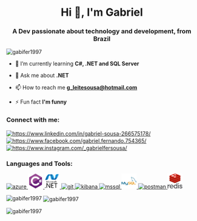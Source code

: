<h1 align="center">Hi 👋, I'm Gabriel</h1>
<h3 align="center">A Dev passionate about technology and development, from Brazil</h3>

<p align="left"> <img src="https://komarev.com/ghpvc/?username=gabifer1997&label=Profile%20views&color=0e75b6&style=flat" alt="gabifer1997" /> </p>

- 🌱 I’m currently learning **C#, .NET and SQL Server**

- 💬 Ask me about **.NET**

- 📫 How to reach me **g_leitesousa@hotmail.com**

- ⚡ Fun fact **I'm funny**

<h3 align="left">Connect with me:</h3>
<p align="left">
<a href="https://www.linkedin.com/in/gabriel-sousa-266575178/" target="blank"><img align="center" src="https://raw.githubusercontent.com/rahuldkjain/github-profile-readme-generator/master/src/images/icons/Social/linked-in-alt.svg" alt="https://www.linkedin.com/in/gabriel-sousa-266575178/" height="30" width="40" /></a>
<a href="https://www.facebook.com/gabriel.fernando.754365/" target="blank"><img align="center" src="https://raw.githubusercontent.com/rahuldkjain/github-profile-readme-generator/master/src/images/icons/Social/facebook.svg" alt="https://www.facebook.com/gabriel.fernando.754365/" height="30" width="40" /></a>
<a href="https://www.instagram.com/_gabrielfersousa/" target="blank"><img align="center" src="https://raw.githubusercontent.com/rahuldkjain/github-profile-readme-generator/master/src/images/icons/Social/instagram.svg" alt="https://www.instagram.com/_gabrielfersousa/" height="30" width="40" /></a>
</p>

<h3 align="left">Languages and Tools:</h3>
<p align="left"> <a href="https://azure.microsoft.com/en-in/" target="_blank" rel="noreferrer"> <img src="https://www.vectorlogo.zone/logos/microsoft_azure/microsoft_azure-icon.svg" alt="azure" width="40" height="40"/> </a> <a href="https://www.w3schools.com/cs/" target="_blank" rel="noreferrer"> <img src="https://raw.githubusercontent.com/devicons/devicon/master/icons/csharp/csharp-original.svg" alt="csharp" width="40" height="40"/> </a> <a href="https://dotnet.microsoft.com/" target="_blank" rel="noreferrer"> <img src="https://raw.githubusercontent.com/devicons/devicon/master/icons/dot-net/dot-net-original-wordmark.svg" alt="dotnet" width="40" height="40"/> </a> <a href="https://git-scm.com/" target="_blank" rel="noreferrer"> <img src="https://www.vectorlogo.zone/logos/git-scm/git-scm-icon.svg" alt="git" width="40" height="40"/> </a> <a href="https://www.elastic.co/kibana" target="_blank" rel="noreferrer"> <img src="https://www.vectorlogo.zone/logos/elasticco_kibana/elasticco_kibana-icon.svg" alt="kibana" width="40" height="40"/> </a> <a href="https://www.microsoft.com/en-us/sql-server" target="_blank" rel="noreferrer"> <img src="https://www.svgrepo.com/show/303229/microsoft-sql-server-logo.svg" alt="mssql" width="40" height="40"/> </a> <a href="https://www.mysql.com/" target="_blank" rel="noreferrer"> <img src="https://raw.githubusercontent.com/devicons/devicon/master/icons/mysql/mysql-original-wordmark.svg" alt="mysql" width="40" height="40"/> </a> <a href="https://postman.com" target="_blank" rel="noreferrer"> <img src="https://www.vectorlogo.zone/logos/getpostman/getpostman-icon.svg" alt="postman" width="40" height="40"/> </a> <a href="https://redis.io" target="_blank" rel="noreferrer"> <img src="https://raw.githubusercontent.com/devicons/devicon/master/icons/redis/redis-original-wordmark.svg" alt="redis" width="40" height="40"/> </a> </p>

<p><img align="left" src="https://github-readme-stats.vercel.app/api/top-langs?username=gabifer1997&show_icons=true&locale=en&layout=compact" alt="gabifer1997" /></p>

<p>&nbsp;<img align="center" src="https://github-readme-stats.vercel.app/api?username=gabifer1997&show_icons=true&locale=en" alt="gabifer1997" /></p>

<p><img align="center" src="https://github-readme-streak-stats.herokuapp.com/?user=gabifer1997&" alt="gabifer1997" /></p>
